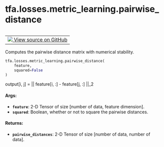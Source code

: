 <div itemscope itemtype="http://developers.google.com/ReferenceObject">
<meta itemprop="name" content="tfa.losses.metric_learning.pairwise_distance" />
<meta itemprop="path" content="Stable" />
</div>

# tfa.losses.metric_learning.pairwise_distance


<table class="tfo-notebook-buttons tfo-api" align="left">

<td>
  <a target="_blank" href="https://github.com/tensorflow/addons/tree/r0.5/tensorflow_addons/losses/metric_learning.py#L23-L73">
    <img src="https://www.tensorflow.org/images/GitHub-Mark-32px.png" />
    View source on GitHub
  </a>
</td></table>



Computes the pairwise distance matrix with numerical stability.

``` python
tfa.losses.metric_learning.pairwise_distance(
    feature,
    squared=False
)
```



<!-- Placeholder for "Used in" -->

output[i, j] = || feature[i, :] - feature[j, :] ||_2

#### Args:


* <b>`feature`</b>: 2-D Tensor of size [number of data, feature dimension].
* <b>`squared`</b>: Boolean, whether or not to square the pairwise distances.


#### Returns:


* <b>`pairwise_distances`</b>: 2-D Tensor of size [number of data, number of data].